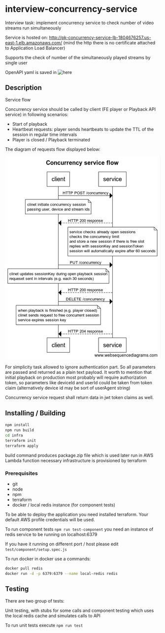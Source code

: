 # interview-concurrency-service

Interview task: implement concurrency service to check number of video streams run simultaneously

Service is hosted on: http://pk-concurrency-service-lb-1804676257.us-east-1.elb.amazonaws.com/
(mind the http there is no certificate attached to Application Load Balancer)

Supports the check of number of the simultaneously played streams by single user

OpenAPI yaml is saved in ![here](./docs/service.yml)

## Description

Service flow

Concurrency service should be called by client (FE player or Playback API service) in following scenarios:

- Start of playback
- Heartbeat requests: player sends heartbeats to update the TTL of the session in regular time intervals
- Player is closed / Playback terminated

The diagram of requests flow displayed below:

![ServiceDiagram](./docs/diagram.png)

For simplicity task allowed to ignore authentication part. So all parameters are passed and returned as a plain text payload.
It worth to mention that initial playback on production most probably will require authorization token, so parameters
like deviceId and userId could be taken from token claim (alternatively device id may be sort of userAgent string)

Concurrency service request shall return data in jwt token claims as well.

## Installing / Building

```bash
npm install
npm run build
cd infra
terraform init
terraform apply
```

build command produces package.zip file which is used later run in AWS Lambda function
necessary infrastructure is provisioned by terraform

### Prerequisites

- git
- node
- npm
- terraform
- docker / local redis instance (for component tests)

To be able to deploy the application you need installed terraform. Your default AWS profile credentials will be used.

To run component tests `npm run test-component` you need an instance of redis service to be running on localhost:6379

If you have it running on different port / host please edit `test/component/setup.spec.js`

To run docker in docker use a commands:

```bash
docker pull redis
docker run -d -p 6379:6379 --name local-redis redis
```

## Testing

There are two group of tests:

Unit testing, with stubs for some calls and component testing which uses the local redis cache and simulates calls to API

To run unit tests execute `npm run test`

